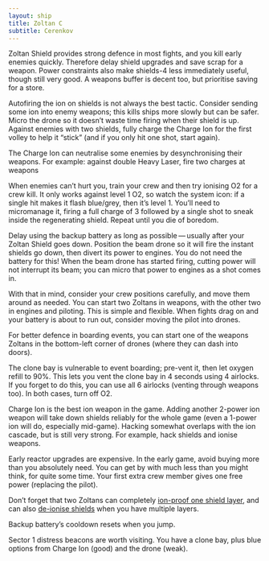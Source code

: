 ```yaml
---
layout: ship
title: Zoltan C
subtitle: Cerenkov
---
```


Zoltan Shield provides strong defence in most fights, and you kill early enemies quickly. Therefore delay shield upgrades and save scrap for a weapon. Power constraints also make shields-4 less immediately useful, though still very good. A weapons buffer is decent too, but prioritise saving for a store.

Autofiring the ion on shields is not always the best tactic. Consider sending some ion into enemy weapons; this kills ships more slowly but can be safer. Micro the drone so it doesn’t waste time firing when their shield is up. Against enemies with two shields, fully charge the Charge Ion for the first volley to help it “stick” (and if you only hit one shot, start again).

The Charge Ion can neutralise some enemies by desynchronising their weapons. For example: against double Heavy Laser, fire two charges at weapons 

When enemies can’t hurt you, train your crew and then try ionising O2 for a crew kill. It only works against level 1 O2, so watch the system icon: if a single hit makes it flash blue/grey, then it’s level 1. You’ll need to micromanage it, firing a full charge of 3 followed by a single shot to sneak inside the regenerating shield. Repeat until you die of boredom.

Delay using the backup battery as long as possible&thinsp;&mdash;&thinsp;usually after your Zoltan Shield goes down. Position the beam drone so it will fire the instant shields go down, then divert its power to engines. You do not need the battery for this! When the beam drone has started firing, cutting power will not interrupt its beam; you can micro that power to engines as a shot comes in.

With that in mind, consider your crew positions carefully, and move them around as needed. You can start two Zoltans in weapons, with the other two in engines and piloting. This is simple and flexible. When fights drag on and your battery is about to run out, consider moving the pilot into drones.

For better defence in boarding events, you can start one of the weapons Zoltans in the bottom-left corner of drones (where they can dash into doors).

The clone bay is vulnerable to event boarding; pre-vent it, then let oxygen refill to 90%. This lets you vent the clone bay in 4 seconds using 4 airlocks. If you forget to do this, you can use all 6 airlocks (venting through weapons too). In both cases, turn off O2.

Charge Ion is the best ion weapon in the game. Adding another 2-power ion weapon will take down shields reliably for the whole game (even a 1-power ion will do, especially mid-game). Hacking somewhat overlaps with the ion cascade, but is still very strong. For example, hack shields and ionise weapons.

Early reactor upgrades are expensive. In the early game, avoid buying more than you absolutely need. You can get by with much less than you might think, for quite some time. Your first extra crew member gives one free power (replacing the pilot).

Don’t forget that two Zoltans can completely [ion-proof one shield layer](https://www.youtube.com/watch?v=jpR3veZtlsc&t=3m15s), and can also [de-ionise shields](https://www.youtube.com/watch?v=jpR3veZtlsc&t=52s) when you have multiple layers.

Backup battery’s cooldown resets when you jump.

Sector 1 distress beacons are worth visiting. You have a clone bay, plus blue options from Charge Ion (good) and the drone (weak).
